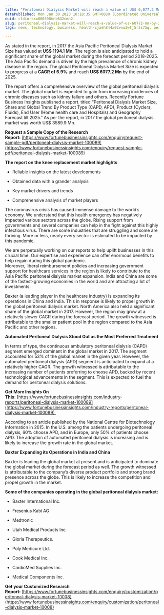 ```yaml
---
title: "Peritoneal Dialysis Market will reach a value of US$ 6,077.2 Mn by 2025 at a CAGR of 6.9%"
datePublished: Mon Jan 30 2023 10:18:35 GMT+0000 (Coordinated Universal Time)
cuid: cldinrcxx000308mnb632cmn2
slug: peritoneal-dialysis-market-will-reach-a-value-of-us-60772-mn-by-2025-at-a-cagr-of-69
tags: news, technology, business, health-cjaeh844x02vvo3wtj5r2s75q, peritoneal-dialysis

---
```


As stated in the report, in 2017 the Asia Pacific Peritoneal Dialysis Market Size has valued at **US$ 1194.1 Mn**. The region is also anticipated to hold a significant share of the global market during the forecast period 2018-2025. The Asia Pacific demand is driven by the high prevalence of chronic kidney disease in the region. The global Peritoneal Dialysis Market Size is expected to progress at a **CAGR of 6.9%** and reach **US$ 6077.2 Mn** by the end of 2025.

The report offers a comprehensive overview of the global peritoneal dialysis market. The global market is expected to gain from increasing incidences of chronic diseases such as kidney failure and others. Recently Fortune Business Insights published a report, titled “Peritoneal Dialysis Market Size, Share and Global Trend By Product Type (CAPD, APD), Product (Cyclers, Fluids), End User (Home health care and Hospitals) and Geography Forecast till 2025.” As per the report, in 2017 the global peritoneal dialysis market was worth US$ 3589.9 Mn. 

**Request a Sample Copy of the Research Report:** [https://www.fortunebusinessinsights.com/enquiry/request-sample-pdf/peritoneal-dialysis-market-100089](https://www.fortunebusinessinsights.com/enquiry/request-sample-pdf/peritoneal-dialysis-market-100089)

**The report on the** **knee replacement market highlights**:

* Reliable insights on the latest developments
    
* Obtained data with a grander analysis
    
* Key market drivers and trends
    
* Comprehensive analysis of market players
    

The coronavirus crisis has caused immense damage to the world’s economy. We understand that this health emergency has negatively impacted various sectors across the globe. Rising support from governments and several companies can help in the fight against this highly infectious virus. There are some industries that are struggling and some are thriving. More or less, nearly every sector is estimated to be impacted by this pandemic.

We are perpetually working on our reports to help uplift businesses in this crucial time. Our expertise and experience can offer enormous benefits to help regain during this global pandemic.   
Moreover, liberal reimbursement policies and increasing government support for healthcare services in the region is likely to contribute to the Asia Pacific peritoneal dialysis market expansion. India and China are some of the fastest-growing economies in the world and are attracting a lot of investments.

Baxter (a leading player in the healthcare industry) is expanding its operations in China and India. This in response is likely to propel growth in the global peritoneal dialysis market. North America also held a significant share of the global market in 2017. However, the region may grow at a relatively slower CAGR during the forecast period. The growth witnessed is attributable to the smaller patient pool in the region compared to the Asia Pacific and other regions.

**Automated Peritoneal Dialysis Stood Out as the Most Preferred Treatment**

In terms of type, the continuous ambulatory peritoneal dialysis (CAPD) segment emerged dominant in the global market in 2017. The segment accounted for 53% of the global market in the given year. However, the automated peritoneal dialysis (APD) segment is anticipated to expand at a relatively higher CAGR. The growth witnessed is attributable to the increasing number of patients preferring to choose APD, backed by recent technological advancements in the segment. This is expected to fuel the demand for peritoneal dialysis solutions.

**Get More Insights On This:** [https://www.fortunebusinessinsights.com/industry-reports/peritoneal-dialysis-market-100089](https://www.fortunebusinessinsights.com/industry-reports/peritoneal-dialysis-market-100089) 

According to an article published by the National Centre for Biotechnology Information in 2015. In the U.S. among the patients undergoing peritoneal dialysis, 60% choose APD, and in Europe, only 50% of patients choose APD. The adoption of automated peritoneal dialysis is increasing and is likely to increase the growth rate in the global market.

**Baxter Expanding its Operations in India and China**

Baxter is leading the global market at present and is anticipated to dominate the global market during the forecast period as well. The growth witnessed is attributable to the company’s diverse product portfolio and strong brand presence across the globe. This is likely to increase the competition and propel growth in the market.

**Some of the companies operating in the global peritoneal dialysis market:**

* Baxter International Inc.
    
* Fresenius Kabi AG
    
* Medtronic
    
* Utah Medical Products Inc.
    
* Gloria Therapeutics.
    
* Poly Medicure Ltd.
    
* Cook Medical Inc.
    
* CardioMed Supplies Inc.
    
* Medical Components Inc.
    

**Get your Customized Research Report:** [https://www.fortunebusinessinsights.com/enquiry/customization/peritoneal-dialysis-market-10008](https://www.fortunebusinessinsights.com/enquiry/customization/peritoneal-dialysis-market-10008)
